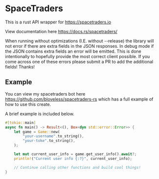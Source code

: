# SpaceTraders

This is a rust API wrapper for https://spacetraders.io

View documentation here https://docs.rs/spacetraders/

When running without optimizations (I.E. without --release) the library will not error if there are extra fields in the
JSON responses. In debug mode if the JSON contains extra fields an error will be emitted. This is done intentionally to
hopefully provide the most correct client possible. If you come across one of these errors please submit a PR to add the
additional fields! Thanks!

## Example

You can view my spacetraders bot here https://github.com/bloveless/spacetraders-rs which has a full example of how to
use this create.

A brief example is included below.

```rust
#[tokio::main]
async fn main() -> Result<(), Box<dyn std::error::Error>> {
    let game = Game::new(
        "your-username".to_string(),
        "your-toke".to_string(),
    );

    let mut current_user_info = game.get_user_info().await?;
    println!("Current user info {:?}", current_user_info);

    // Continue calling other functions and build cool things!
}
```
